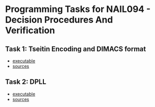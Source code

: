 # Programming Tasks for NAIL094 - Decision Procedures And Verification

## Task 1: Tseitin Encoding and DIMACS format
- [executable](task1.py)
- [sources](tseitin_encoding/)

## Task 2: DPLL
- [executable](task2.py)
- [sources](dpll/)
